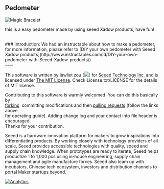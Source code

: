 Pedometer
-------------------------------------------------------------
![Magic Bracelet](http://www.instructables.com/files/orig/FFC/4J92/HSVT9BUR/FFC4J92HSVT9BUR.jpg)

this is a easy pedometer made by using seeed Xadow products, have fun!

<br>
### Introduction:
We had an instructable about how to make a pedometer, for more information, please refer to [DIY your own pedometer with Seeed Xadow products](http://www.instructables.com/id/DIY-your-own-pedometer-with-Seeed-Xadow-products/)


<br>
----

This software is written by lawliet zou (![](http://www.seeedstudio.com/wiki/images/f/f8/Email-lawliet.zou.jpg)) for [Seeed Technology Inc.](http://www.seeed.cc) and is licensed under [The MIT License](http://opensource.org/licenses/mit-license.php). Check License.txt/LICENSE for the details of MIT license.<br>

Contributing to this software is warmly welcomed. You can do this basically by<br>
[forking](https://help.github.com/articles/fork-a-repo), committing modifications and then [pulling requests](https://help.github.com/articles/using-pull-requests) (follow the links above<br>
for operating guide). Adding change log and your contact into file header is encouraged.<br>
Thanks for your contribution.

Seeed is a hardware innovation platform for makers to grow inspirations into differentiating products. By working closely with technology providers of all scale, Seeed provides accessible technologies with quality, speed and supply chain knowledge. When prototypes are ready to iterate, Seeed helps productize 1 to 1,000 pcs using in-house engineering, supply chain management and agile manufacture forces. Seeed also team up with incubators, Chinese tech ecosystem, investors and distribution channels to portal Maker startups beyond.

[![Analytics](https://ga-beacon.appspot.com/UA-46589105-3/Pedometer)](https://github.com/igrigorik/ga-beacon)





